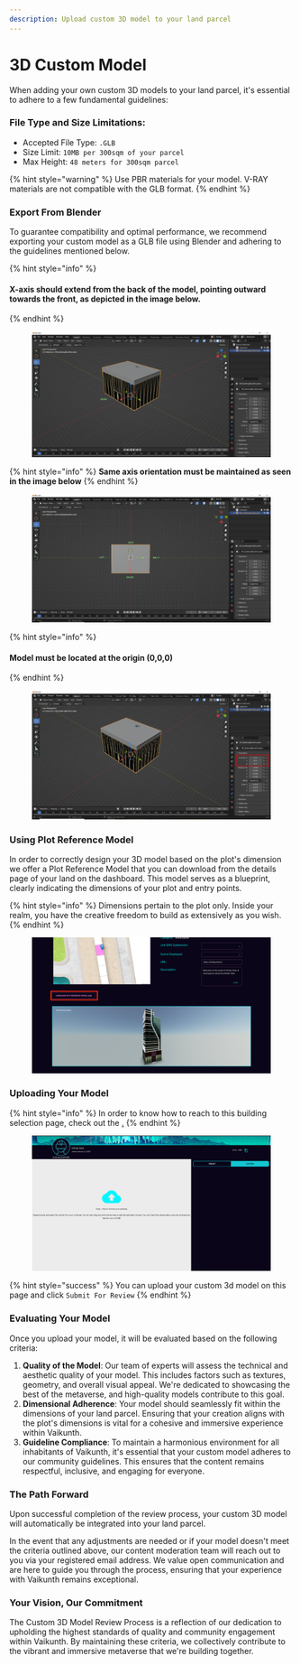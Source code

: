 ```yaml
---
description: Upload custom 3D model to your land parcel
---
```


# 3D Custom Model

When adding your own custom 3D models to your land parcel, it's essential to adhere to a few fundamental guidelines:

### **File Type and Size Limitations**:

* Accepted File Type: `.GLB`
* Size Limit: `10MB per 300sqm of your parcel`
* Max Height: `48 meters for 300sqm parcel`

{% hint style="warning" %}
Use PBR materials for your model. V-RAY materials are not compatible with the GLB format.
{% endhint %}

### **Export From Blender**

To guarantee compatibility and optimal performance, we recommend exporting your custom model as a GLB file using Blender and adhering to the guidelines mentioned below.

{% hint style="info" %}
#### X-axis should extend from the back of the model, pointing outward towards the front,  as depicted in the image below.
{% endhint %}

<figure><img src="../../../.gitbook/assets/Axis Alignment.png" alt=""><figcaption></figcaption></figure>



{% hint style="info" %}
**Same axis orientation must be maintained as seen in the image below**
{% endhint %}

<figure><img src="../../../.gitbook/assets/Axis_Blender.png" alt=""><figcaption></figcaption></figure>



{% hint style="info" %}
#### **Model must be located at the origin (0,0,0)**
{% endhint %}

<figure><img src="../../../.gitbook/assets/Blender_Location.png" alt=""><figcaption></figcaption></figure>

### **Using Plot Reference Model**

In order to correctly design your 3D model based on the plot's dimension we offer a Plot Reference Model that you can download from the details page of your land on the dashboard. This model serves as a blueprint, clearly indicating the dimensions of your plot and entry points.

{% hint style="info" %}
Dimensions pertain to the plot only. Inside your realm, you have the creative freedom to build as extensively as you wish.
{% endhint %}

<figure><img src="../../../.gitbook/assets/Screenshot 2023-09-01 at 7.44.16 PM copy 2.png" alt=""><figcaption></figcaption></figure>

### **Uploading Your Model**

{% hint style="info" %}
In order to know how to reach to this building selection page, check out the [.](./ "mention")
{% endhint %}

<figure><img src="../../../.gitbook/assets/Screenshot 2023-09-01 at 7.47.19 PM.png" alt=""><figcaption></figcaption></figure>

{% hint style="success" %}
You can upload your custom 3d model on this page and click `Submit For Review`
{% endhint %}

### **Evaluating Your Model**

Once you upload your model, it will be evaluated based on the following criteria:

1. **Quality of the Model**: Our team of experts will assess the technical and aesthetic quality of your model. This includes factors such as textures, geometry, and overall visual appeal. We're dedicated to showcasing the best of the metaverse, and high-quality models contribute to this goal.
2. **Dimensional Adherence**: Your model should seamlessly fit within the dimensions of your land parcel. Ensuring that your creation aligns with the plot's dimensions is vital for a cohesive and immersive experience within Vaikunth.
3. **Guideline Compliance**: To maintain a harmonious environment for all inhabitants of Vaikunth, it's essential that your custom model adheres to our community guidelines. This ensures that the content remains respectful, inclusive, and engaging for everyone.

### **The Path Forward**

Upon successful completion of the review process, your custom 3D model will  automatically be integrated into your land parcel.

In the event that any adjustments are needed or if your model doesn't meet the criteria outlined above, our content moderation team will reach out to you via your registered email address. We value open communication and are here to guide you through the process, ensuring that your experience with Vaikunth remains exceptional.

### **Your Vision, Our Commitment**

The Custom 3D Model Review Process is a reflection of our dedication to upholding the highest standards of quality and community engagement within Vaikunth. By maintaining these criteria, we collectively contribute to the vibrant and immersive metaverse that we're building together.
